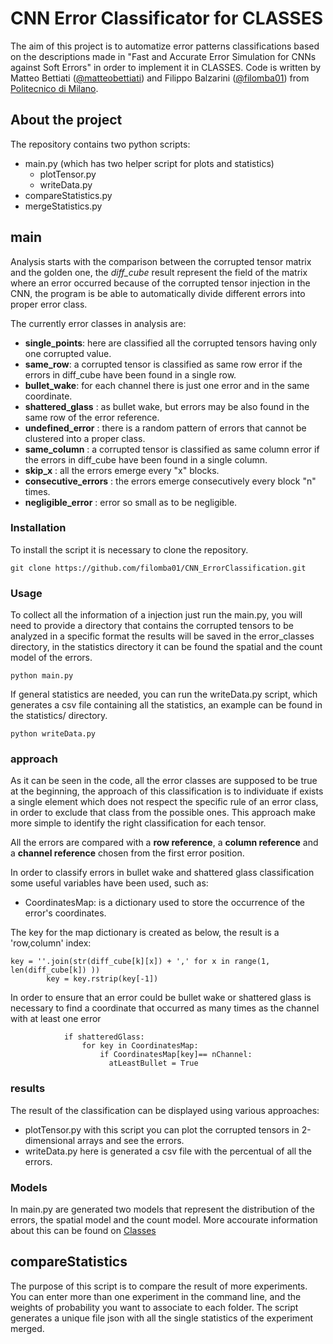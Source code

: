 # CNN Error Classificator for CLASSES
The aim of this project is to automatize error patterns classifications based on the descriptions made in "Fast and
Accurate Error Simulation for CNNs against Soft Errors" in order to implement it in CLASSES.
Code is written by Matteo Bettiati ([@matteobettiati](https://github.com/matteobettiati)) and Filippo
Balzarini ([@filomba01](https://github.com/filomba01)) from [Politecnico di Milano](https://polimi.it).

## About the project
The repository contains two python scripts:

* main.py (which has two helper script for plots and statistics)
    * plotTensor.py
    * writeData.py
* compareStatistics.py
* mergeStatistics.py
## main
Analysis starts with the comparison between the corrupted tensor matrix and the golden one, the _diff\_cube_ result
represent the field of the matrix where an error occurred because of the corrupted tensor injection in the CNN, the
program is be able to automatically divide different errors into proper error class.

The currently error classes in analysis are:

* **single_points**: here are classified all the corrupted tensors having only one corrupted value.
* **same_row**: a corrupted tensor is classified as same row error if the errors in diff_cube have been found in a
  single row.
* **bullet_wake**: for each channel there is just one error and in the same coordinate.
* **shattered_glass** : as bullet wake, but errors may be also found in the same row of the error reference.
* **undefined_error** : there is a random pattern of errors that cannot be clustered into a proper class.
* **same_column** : a corrupted tensor is classified as same column error if the errors in diff_cube have been found in
  a single column.
* **skip_x** : all the errors emerge every "x" blocks.
* **consecutive_errors** : the errors emerge consecutively every block "n" times.
* **negligible_error** : error so small as to be negligible.
### Installation
To install the script it is necessary to clone the repository.
```
git clone https://github.com/filomba01/CNN_ErrorClassification.git
```
### Usage
To collect all the information of a injection just run the main.py, you will need to provide a directory that contains the corrupted tensors to be analyzed in a specific format the results will be saved in the error_classes directory, in the statistics directory it can be found the spatial and the count model of the errors.
```
python main.py
```
If general statistics are needed, you can run the writeData.py script, which generates a csv file containing all the statistics, an example can be found in the statistics/ directory.
```
python writeData.py
```

### approach
As it can be seen in the code, all the error classes are supposed to be true at the beginning, the approach of this
classification is to individuate if exists a single element which does not respect the specific rule of an error class,
in order to exclude that class from the possible ones.
This approach make more simple to identify the right classification for each tensor.

All the errors are compared with a **row reference**, a **column reference** and a **channel reference** chosen from the
first error position.

In order to classify errors in bullet wake and shattered glass classification some useful variables have been used, such
as:

* CoordinatesMap: is a dictionary used to store the occurrence of the error's coordinates.

The key for the map dictionary is created as below, the result is a 'row,column' index:

    key = ''.join(str(diff_cube[k][x]) + ',' for x in range(1, len(diff_cube[k]) ))
            key = key.rstrip(key[-1])

In order to ensure that an error could be bullet wake or shattered glass is necessary to find a coordinate that occurred
as many times as the channel with at least one error

                if shatteredGlass:
                    for key in CoordinatesMap:
                        if CoordinatesMap[key]== nChannel:
                          atLeastBullet = True

### results
The result of the classification can be displayed using various approaches:

* plotTensor.py
  with this script you can plot the corrupted tensors in 2-dimensional arrays and see the errors.
* writeData.py
  here is generated a csv file with the percentual of all the errors.

### Models
In main.py are generated two models that represent the distribution of the errors, the spatial model and the count model. More accourate information about this can be found on [Classes](https://github.com/d4de/classes) 

## compareStatistics
The purpose of this script is to compare the result of more experiments.
You can enter more than one experiment in the command line, and the weights of probability you want to associate to each
folder.
The script generates a unique file json with all the single statistics of the experiment merged.
